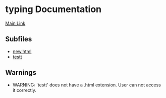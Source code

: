 # typing Documentation

[Main Link](https://jp.sakurapy.com/typing)

## Subfiles
- [new.html](https://jp.sakurapy.com/typing/new.html)
- [testt](https://jp.sakurapy.com/typing/testt)

## Warnings
- WARNING: 'testt' does not have a .html extension. User can not access it correctly.
